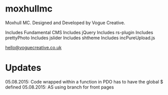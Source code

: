 # moxhullmc
Moxhull MC. Designed and Developed by Vogue Creative.

Includes Fundamental CMS
Includes jQuery
Includes rs-plugin
Includes prettyPhoto
Includes jslider
Includes shtheme
Includes incPureUpload.js

hello@voguecreative.co.uk

# Updates
05.08.2015: Code wrapped within a function in PDO has to have the global $ defined
05.08.2015: AS using branch for front pages

